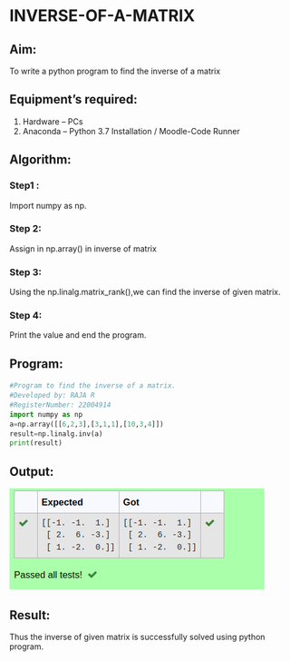 # INVERSE-OF-A-MATRIX
## Aim:
To write a python program to find the inverse of a matrix
## Equipment’s required:
1. 	Hardware – PCs
2. 	Anaconda – Python 3.7 Installation / Moodle-Code Runner
## Algorithm:
### Step1 :
 Import numpy as np.
### Step 2: 
Assign in np.array() in inverse of matrix
### Step 3: 
Using the np.linalg.matrix_rank(),we can find the inverse of given matrix.
### Step 4: 
Print the value and end the program.
## Program:
```python
#Program to find the inverse of a matrix.
#Developed by: RAJA R
#RegisterNumber: 22004914
import numpy as np
a=np.array([[6,2,3],[3,1,1],[10,3,4]])
result=np.linalg.inv(a)
print(result)
```
## Output:
!['output'](/Screenshot%20from%202023-01-21%2022-31-31.png)
## Result:
Thus the inverse of given matrix is successfully solved using python program.

